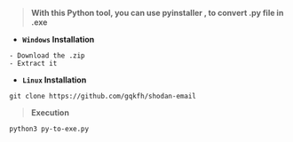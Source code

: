 > **With this Python tool, you can use pyinstaller , to convert .py file in .exe**

- **`Windows` Installation**

```text
- Download the .zip
- Extract it
```

- **`Linux` Installation**

```shell
git clone https://github.com/gqkfh/shodan-email
```

> **Execution**

```shell
python3 py-to-exe.py
```
